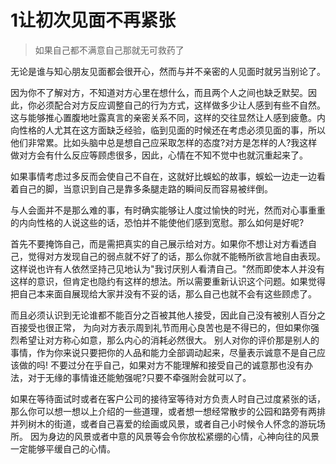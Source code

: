 # 1让初次见面不再紧张
>如果自己都不满意自己那就无可救药了

无论是谁与知心朋友见面都会很开心，然而与并不亲密的人见面时就另当别论了。

因为你不了解对方，不知道对方心里在想什么，而且两个人之间也缺乏默契。因此，你必须配合对方反应调整自己的行为方式，这样做多少让人感到有些不自然。这与能够推心置腹地吐露真言的亲密关系不同，这样的交往显然让人感到疲惫。内向性格的人尤其在这方面缺乏经验，临到见面的时候还在考虑必须见面的事，所以他们非常累。比如头脑中总是想自己应采取怎样的态度?对方是怎样的人?我这样做对方会有什么反应等顾虑很多，因此，心情在不知不觉中也就沉重起来了。

如果事情考虑过多反而会使自己不自在，这就好比蜈蚣的故事，蜈蚣一边走一边看着自己的脚，当意识到自己是靠多条腿走路的瞬间反而容易被绊倒。

与人会面并不是那么难的事，有时确实能够让人度过愉快的时光，然而对心事重重的内向性格的人说这些的话，恐怕并不能使他们感到宽慰。那么如何是好呢?

首先不要掩饰自己，而是需把真实的自己展示给对方。如果你不想让对方看透自己，觉得对方发现自己的弱点就不好了的话，那么你就不能畅所欲言地自由表现。 这样说也许有人依然坚持己见地认为"我讨厌别人看清自己。"然而即使本人并没有这样的意识，但肯定也隐约有这样的想法。所以需要重新认识这个问题。如果觉得把自己本来面自展现给大家并没有不妥的话，那么自己也就不会有这些顾虑了。

而且必须认识到无论谁都不能百分之百被其他人接受，因此自己没有被别人百分之百接受也很正常， 为向对方表示周到礼节而用心良苦也是不得已的，但如果你强烈希望让对方称心如意，那么内心的消耗必然很大。 别人对你的评价那是别人的事情，作为你来说只要把你的人品和能力全部调动起来，尽量表示诚意不是自己应该做的吗! 不要过分在乎自己，如果对方不能理解和接受自己的诚意那也没有办法，对于无缘的事情谁还能勉强呢?只要不牵强附会就可以了。

如果在等待面试时或者在客户公司的接待室等待对方负责人时自己过度紧张的话，那么你可以想一想以上介绍的一些道理，或者想一想经常散步的公园和路旁有两排并列树木的街道，或者自己喜爱的绘画或风景，或者自己小时候令人怀念的游玩场所。 因为身边的风景或者中意的风景等会令你放松紧绷的心情，心神向往的风景一定能够平缓自己的心情。

